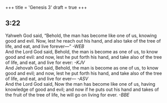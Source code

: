 +++
title = 'Genesis 3'
draft = true
+++
## 3:22
Yahweh God said, “Behold, the man has become like one of us, knowing good and evil. Now, lest he reach out his hand, and also take of the tree of life, and eat, and live forever—” *-WEB*  
And the Lord God said, Behold, the man is become as one of us, to know good and evil: and now, lest he put forth his hand, and take also of the tree of life, and eat, and live for ever: *-KJV*  
And Jehovah God said, Behold, the man is become as one of us, to know good and evil; and now, lest he put forth his hand, and take also of the tree of life, and eat, and live for ever— *-ASV*  
And the Lord God said, Now the man has become like one of us, having knowledge of good and evil; and now if he puts out his hand and takes of the fruit of the tree of life, he will go on living for ever.  *-BBE*  